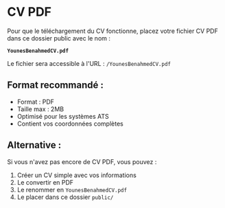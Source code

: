 # CV PDF

Pour que le téléchargement du CV fonctionne, placez votre fichier CV PDF dans ce dossier public avec le nom :

**`YounesBenahmedCV.pdf`**

Le fichier sera accessible à l'URL : `/YounesBenahmedCV.pdf`

## Format recommandé :
- Format : PDF
- Taille max : 2MB
- Optimisé pour les systèmes ATS
- Contient vos coordonnées complètes

## Alternative :
Si vous n'avez pas encore de CV PDF, vous pouvez :
1. Créer un CV simple avec vos informations
2. Le convertir en PDF
3. Le renommer en `YounesBenahmedCV.pdf`
4. Le placer dans ce dossier `public/` 